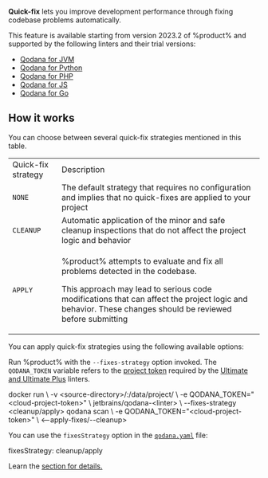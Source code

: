 [//]: # (title: Quick-fix)

**Quick-fix** lets you improve development performance through fixing codebase problems automatically.

This feature is available starting from version 2023.2 of %product% and supported by the following linters and their 
trial versions:

* [Qodana for JVM](qodana-jvm.md)
* [Qodana for Python](qodana-python.md)
* [Qodana for PHP](qodana-php.md)
* [Qodana for JS](qodana-js.md)
* [Qodana for Go](qodana-go.md)

## How it works

You can choose between several quick-fix strategies mentioned in this table. 

<table>
    <tr>
        <td>Quick-fix strategy</td>
        <td>Description</td>
    </tr>
    <tr>
        <td><code>NONE</code></td>
        <td>The default strategy that requires no configuration and implies that no quick-fixes are applied to your project</td>
    </tr>
    <tr>
        <td><code>CLEANUP</code></td>
        <td>Automatic application of the minor and safe cleanup inspections that do not affect the project logic and behavior</td>
    </tr>
    <tr>
        <td><code>APPLY</code></td>
        <td>
            <p>%product% attempts to evaluate and fix all problems detected in the codebase.</p>
            <p>This approach may lead to serious code modifications that can affect the project logic and behavior. These changes
should be reviewed before submitting</p>
        </td>
    </tr>
</table>

You can apply quick-fix strategies using the following available options:

<tabs>
    <tab title="Docker and Qodana CLI" id="quick-fix-cli-docker">
        <p>Run %product% with the <code>--fixes-strategy</code> option invoked. The <code>QODANA_TOKEN</code> variable 
            refers to the <a href="project-token.md">project token</a> required by the 
            <a href="pricing.md" anchor="pricing-linters-licenses">Ultimate and Ultimate Plus</a> linters. </p>
        <tabs>
            <tab title="Docker">
                <code-block lang="shell" prompt="$">
                    docker run \
                       -v &lt;source-directory&gt;/:/data/project/  \
                       -e QODANA_TOKEN="&lt;cloud-project-token&gt;" \
                       jetbrains/qodana-&lt;linter&gt; \
                       --fixes-strategy &lt;cleanup/apply&gt;
                </code-block>
            </tab>
            <tab title="Qodana CLI">
                <code-block lang="shell" prompt="$">
                qodana scan \
                   -e QODANA_TOKEN="&lt;cloud-project-token&gt;" \
                   &lt;--apply-fixes/--cleanup&gt;
                </code-block>
            </tab>
        </tabs>
    </tab>
    <tab title="qodana.yaml" id="quick-fix-qodana-yaml">
        <p>You can use the <code>fixesStrategy</code> option in the <a href="qodana-yaml.md"><code>qodana.yaml</code></a> file:</p>
        <code-block lang="yaml">
            fixesStrategy: cleanup/apply
        </code-block>
    </tab>
    <tab title="CI pipeline" id="quick-fix-ci-pipeline">
        <p>Learn the <a href="github.md"/> section for details.</p>
    </tab>
</tabs>